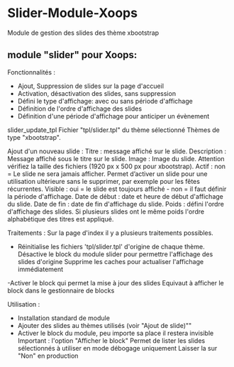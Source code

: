 # Slider-Module-Xoops
Module de gestion des slides des thème xbootstrap

module "slider" pour Xoops: 
-----------------------------------

Fonctionnalités : 
- Ajout, Suppression de slides sur la page d'accueil
- Activation, désactivation des slides, sans suppression
- Défini le type d'affichage: avec ou sans période d'affichage
- Définition de l'ordre d'affichage des slides
- Définition d'une période d'affichage pour anticiper un évènement

slider_update_tpl
Fichier "tpl/slider.tpl" du thème sélectionné
Thèmes de type "xbootstrap".

Ajout d'un nouveau slide :
Titre : message affiché sur le slide.
Description : Message affiché sous le titre sur le slide.
Image : Image du slide. Attention vérifiez la taille des fichiers (1920 px x 500 px pour xbootstrap).
Actif : non = Le slide ne sera jamais afficher. Permet d’activer un slide pour une utilisation ultérieure sans le supprimer, par exemple pour les fêtes récurrentes.
Visible : oui = le slide est toujours affiché -  non = il faut définir la période d'affichage.
Date de début : date et heure de début d'affichage du slide.
Date de fin : date de fin d'affichage du slide.
Poids : défini l'ordre d'affichage des slides. Si plusieurs slides ont le même poids l'ordre alphabétique des titres est appliqué.

Traitements :
Sur la page d'index il y a plusieurs traitements possibles.
- Réinitialise les fichiers 'tpl/slider.tpl' d'origine de chaque thème.
  Désactive le block du module slider pour permettre l'affichage des slides d'origine
  Supprime les caches pour actualiser l'affichage immédiatement

-Activer le block qui permet la mise à jour des slides 
 Equivaut à afficher le block dans le gestionnaire de blocks
 
Utilisation :
- Installation standard  de module
- Ajouter des slides au thèmes utilisés (voir "Ajout de slide)""
- Activer le block du module, peu importe sa place il restera invisible
  Important : l'option "Afficher le block" Permet de lister les slides sélectionnés
              à utiliser en mode débogage uniquement
              Laisser la sur "Non" en production
